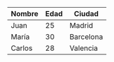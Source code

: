 | Nombre   | Edad | Ciudad      |
|----------|------|------------|
| Juan     | 25   | Madrid     |
| María    | 30   | Barcelona  |
| Carlos   | 28   | Valencia   |
